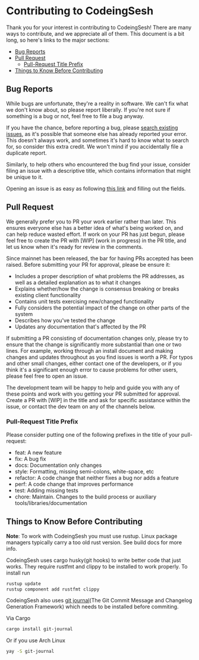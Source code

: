 # Contributing to CodeingSesh

Thank you for your interest in contributing to CodeingSesh! There are many ways to contribute, and we appreciate all of them. This document is a bit long, so here's links to the major sections:

- [Bug Reports](#bug-reports)
- [Pull Request](#pull-request)
  - [Pull-Request Title Prefix](#pull-request-title-prefix)
- [Things to Know Before Contributing](#things-to-know-before-contributing)

## Bug Reports

While bugs are unfortunate, they're a reality in software. We can't fix what we don't know about, so please report liberally. If you're not sure if something is a bug or not, feel free to file a bug anyway.

If you have the chance, before reporting a bug, please [search existing issues](https://github.com/CodeingSesh/CodeingSesh/search?q=&type=Issues&utf8=%E2%9C%93), as it's possible that someone else has already reported your error. This doesn't always work, and sometimes it's hard to know what to search for, so consider this extra credit. We won't mind if you accidentally file a duplicate report.

Similarly, to help others who encountered the bug find your issue, consider filing an issue with a descriptive title, which contains information that might be unique to it.

Opening an issue is as easy as following [this link](https://github.com/CodeingSesh/CodeingSesh/issues/new) and filling out the fields.

## Pull Request

We generally prefer you to PR your work earlier rather than later. This ensures everyone else has a better idea of what's being worked on, and can help reduce wasted effort. If work on your PR has just begun, please feel free to create the PR with [WIP] (work in progress) in the PR title, and let us know when it's ready for review in the comments.

Since mainnet has been released, the bar for having PRs accepted has been raised. Before submitting your PR for approval, please be ensure it:

- Includes a proper description of what problems the PR addresses, as well as a detailed explanation as to what it changes
- Explains whether/how the change is consensus breaking or breaks existing client functionality
- Contains unit tests exercising new/changed functionality
- Fully considers the potential impact of the change on other parts of the system
- Describes how you've tested the change
- Updates any documentation that's affected by the PR

If submitting a PR consisting of documentation changes only, please try to ensure that the change is significantly more substantial than one or two lines. For example, working through an install document and making changes and updates throughout as you find issues is worth a PR. For typos and other small changes, either contact one of the developers, or if you think it's a significant enough error to cause problems for other users, please feel free to open an issue.

The development team will be happy to help and guide you with any of these points and work with you getting your PR submitted for approval. Create a PR with [WIP] in the title and ask for specific assistance within the issue, or contact the dev team on any of the channels below.

### Pull-Request Title Prefix

Please consider putting one of the following prefixes in the title of your pull-request:

- feat: A new feature
- fix: A bug fix
- docs: Documentation only changes
- style: Formatting, missing semi-colons, white-space, etc
- refactor: A code change that neither fixes a bug nor adds a feature
- perf: A code change that improves performance
- test: Adding missing tests
- chore: Maintain. Changes to the build process or auxiliary tools/libraries/documentation

## Things to Know Before Contributing

**Note**: To work with CodeingSesh you must use rustup. Linux package managers typically carry a too old rust version. See build docs for more info.

CodeingSesh uses cargo husky(git hooks) to write better code that just works. They require rustfmt and clippy to be installed to work properly. To install run

```sh
rustup update
rustup component add rustfmt clippy
```

CodeingSesh also uses [git journal](https://github.com/saschagrunert/git-journal)(The Git Commit Message and Changelog Generation Framework) which needs to be installed before commiting.

Via Cargo

```sh
cargo install git-journal
```

Or if you use Arch Linux

```sh
yay -S git-journal
```
